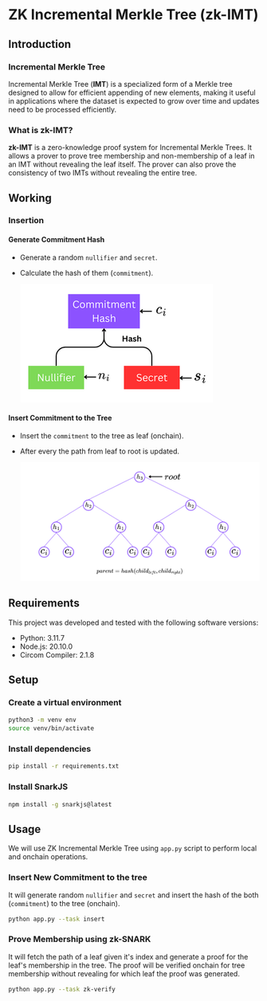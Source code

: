 # ZK Incremental Merkle Tree (zk-IMT)

## Introduction

### Incremental Merkle Tree

Incremental Merkle Tree (**IMT**) is a specialized form of a Merkle tree designed to allow for efficient appending of new elements, making it useful in applications where the dataset is expected to grow over time and updates need to be processed efficiently.

### What is zk-IMT?

**zk-IMT** is a zero-knowledge proof system for Incremental Merkle Trees. It allows a prover to prove tree membership and non-membership of a leaf in an IMT without revealing the leaf itself. The prover can also prove the consistency of two IMTs without revealing the entire tree.

## Working

### Insertion

#### Generate Commitment Hash

- Generate a random `nullifier` and `secret`.
- Calculate the hash of them (`commitment`).

    ![Commitment](./files/docs/Commitment.png)

#### Insert Commitment to the Tree

- Insert the `commitment` to the tree as leaf (onchain).
- After every the path from leaf to root is updated.

    ![Insertion](./files/docs/tree.png)

## Requirements

This project was developed and tested with the following software versions:

- Python: 3.11.7
- Node.js: 20.10.0
- Circom Compiler: 2.1.8

## Setup

### Create a virtual environment

```bash
python3 -m venv env
source venv/bin/activate
```

### Install dependencies

```bash
pip install -r requirements.txt
```

### Install SnarkJS

```bash
npm install -g snarkjs@latest
```

## Usage

We will use ZK Incremental Merkle Tree using `app.py` script to perform local and onchain operations.

### Insert New Commitment to the tree

It will generate random `nullifier` and `secret` and insert the hash of the both (`commitment`) to the tree (onchain).

```bash
python app.py --task insert
```

### Prove Membership using zk-SNARK

It will fetch the path of a leaf given it's index and generate a proof for the leaf's membership in the tree. The proof will be verified onchain for tree membership without revealing for which leaf the proof was generated.

```bash
python app.py --task zk-verify
```
